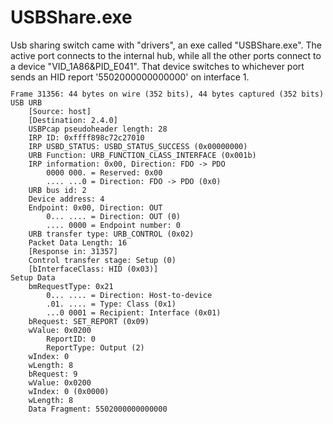 <h1>USBShare.exe</h1>
Usb sharing switch came with "drivers", an exe called "USBShare.exe". The active port connects to the internal hub, while all the other ports connect to a device "VID_1A86&PID_E041". That device switches to whichever port sends an HID report '5502000000000000' on interface 1.
<code><pre>
Frame 31356: 44 bytes on wire (352 bits), 44 bytes captured (352 bits) on interface wireshark_extcap2440, id 0
USB URB
    [Source: host]
    [Destination: 2.4.0]
    USBPcap pseudoheader length: 28
    IRP ID: 0xffff898c72c27010
    IRP USBD_STATUS: USBD_STATUS_SUCCESS (0x00000000)
    URB Function: URB_FUNCTION_CLASS_INTERFACE (0x001b)
    IRP information: 0x00, Direction: FDO -> PDO
        0000 000. = Reserved: 0x00
        .... ...0 = Direction: FDO -> PDO (0x0)
    URB bus id: 2
    Device address: 4
    Endpoint: 0x00, Direction: OUT
        0... .... = Direction: OUT (0)
        .... 0000 = Endpoint number: 0
    URB transfer type: URB_CONTROL (0x02)
    Packet Data Length: 16
    [Response in: 31357]
    Control transfer stage: Setup (0)
    [bInterfaceClass: HID (0x03)]
Setup Data
    bmRequestType: 0x21
        0... .... = Direction: Host-to-device
        .01. .... = Type: Class (0x1)
        ...0 0001 = Recipient: Interface (0x01)
    bRequest: SET_REPORT (0x09)
    wValue: 0x0200
        ReportID: 0
        ReportType: Output (2)
    wIndex: 0
    wLength: 8
    bRequest: 9
    wValue: 0x0200
    wIndex: 0 (0x0000)
    wLength: 8
    Data Fragment: 5502000000000000
</pre></code>